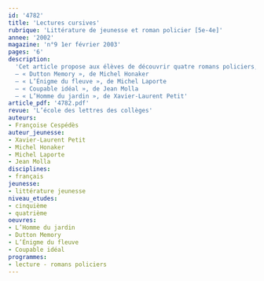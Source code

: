```yaml
---
id: '4782'
title: 'Lectures cursives'
rubrique: 'Littérature de jeunesse et roman policier [5e-4e]'
annee: '2002'
magazine: 'n°9 1er février 2003'
pages: '6'
description: 
  'Cet article propose aux élèves de découvrir quatre romans policiers, dont le point commun est de si bien entretenir le suspense que l’on n’a pas envie d’arrêter sa lecture. Ces récits sont des heureux mélanges d’humour, d’émotions et de frissons. De plus, ils parlent souvent d’amitié et d’amour, deux valeurs qui aident le héros ou l’héroïne à surmonter des situations complexes et dangereuses.
  – « Dutton Memory », de Michel Honaker
  – « L’Énigme du fleuve », de Michel Laporte
  – « Coupable idéal », de Jean Molla
  – « L’Homme du jardin », de Xavier-Laurent Petit'
article_pdf: '4782.pdf'
revue: 'L’école des lettres des collèges'
auteurs:
- Françoise Cespédès
auteur_jeunesse:
- Xavier-Laurent Petit
- Michel Honaker
- Michel Laporte
- Jean Molla
disciplines:
- français
jeunesse:
- littérature jeunesse
niveau_etudes:
- cinquième
- quatrième
oeuvres:
- L’Homme du jardin
- Dutton Memory
- L’Énigme du fleuve
- Coupable idéal
programmes:
- lecture - romans policiers
---
```


